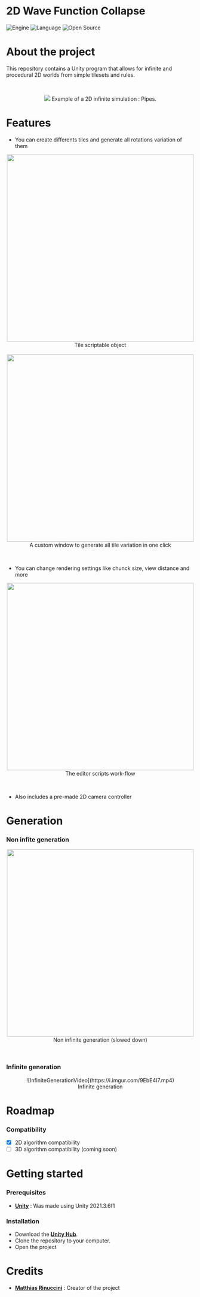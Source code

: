 # 2D Wave Function Collapse
![Engine](https://img.shields.io/badge/Unity-100000?style=for-the-badge&logo=unity&logoColor=white)
![Language](https://img.shields.io/badge/C%23-239120?style=for-the-badge&logo=c-sharp&logoColor=white)
![Open Source](https://badges.frapsoft.com/os/v2/open-source.svg?v=103)

# About the project
This repository contains a Unity program that allows for infinite and procedural 2D worlds from simple tilesets and rules.

<br/>

<p align="center">
    <img src="https://i.imgur.com/y8MPzhy.png">
    Example of a 2D infinite simulation : Pipes.
</p>

# Features

* You can create differents tiles and generate all rotations variation of them
<p align="center">
    <img src="https://i.imgur.com/LIWIWXK.png", width=500>
    <br/>
    Tile scriptable object
    <br/>
    <br/>
    <img src="https://i.imgur.com/R6DWqle.png", width=500>
    <br/>
    A custom window to generate all tile variation in one click
</p>

<br/>

* You can change rendering settings like chunck size, view distance and more
<p align="center">
    <img src="https://i.imgur.com/cu9WHvP.png", width=500>
    <br/>
    The editor scripts work-flow
</p>

<br/>

* Also includes a pre-made 2D camera controller

# Generation
### Non infite generation
<p align="center">
    <img src="https://i.imgur.com/XtLVSDY.gif", width=500>
    <br/>
    Non infinite generation (slowed down)
</p>

<br/>

### Infinite generation
<p align="center">
    ![InfiniteGenerationVideo](https://i.imgur.com/9EbE4I7.mp4)
    <br/>
    Infinite generation
</p>

# Roadmap
### Compatibility
- [x] 2D algorithm compatibility
- [ ] 3D algorithm compatibility (coming soon)

# Getting started
### Prerequisites
* [**Unity**](https://unity.com/) : Was made using Unity 2021.3.6f1

### Installation
* Download the [**Unity Hub**]("https://unity.com/download").
* Clone the repository to your computer.
* Open the project

# Credits
* [**Matthias Rinuccini**](https://github.com/mrinuccini) : Creator of the project

